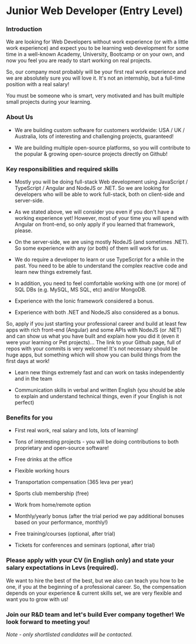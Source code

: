 # Junior Web Developer (Entry Level)

### Introduction

We are looking for Web Developers without work experience (or with a little work experience) and expect you to be learning web development for some time in a well-known Academy, University, Bootcamp or on your own, and now you feel you are ready to start working on real projects.

So, our company most probably will be your first real work experience and we are absolutely sure you will love it. It's not an internship, but a full-time position with a real salary!

You must be someone who is smart, very motivated and has built multiple small projects during your learning.

### About Us
* We are building custom software for customers worldwide: USA / UK / Australia, lots of interesting and challenging projects, guaranteed!

* We are building multiple open-source platforms, so you will contribute to the popular & growing open-source projects directly on Github!

### Key responsibilities and required skills
* Mostly you will be doing full-stack Web development using JavaScript / TypeScript / Angular and NodeJS or .NET. So we are looking for developers who will be able to work full-stack, both on client-side and server-side.

* As we stated above, we will consider you even if you don't have a working experience yet!
However, most of your time you will spend with Angular on front-end, so only apply if you learned that framework, please.

* On the server-side, we are using mostly NodeJS (and sometimes .NET). So some experience with any (or both) of them will work for us.

* We do require a developer to learn or use TypeScript for a while in the past. You need to be able to understand the complex reactive code and learn new things extremely fast.

* In addition, you need to feel comfortable working with one (or more) of SQL DBs (e.g. MySQL, MS SQL, etc) and/or MongoDB.

* Experience with the Ionic framework considered a bonus.

* Experience with both .NET and NodeJS also considered as a bonus.

So, apply if you just starting your professional career and build at least few apps with rich front-end (Angular) and some APIs with NodeJS (or .NET) and can show us what you have built and explain how you did it (even it were your learning or Pet projects)... The link to your Github page, full of repos with your commits is very welcome! It's not necessary should be huge apps, but something which will show you can build things from the first days at work!

* Learn new things extremely fast and can work on tasks independently and in the team

* Communication skills in verbal and written English (you should be able to explain and understand technical things, even if your English is not perfect)

### Benefits for you
* First real work, real salary and lots, lots of learning!

* Tons of interesting projects - you will be doing contributions to both proprietary and open-source software!

* Free drinks at the office

* Flexible working hours

* Transportation compensation (365 leva per year)

* Sports club membership (free)

* Work from home/remote option

* Monthly/yearly bonus (after the trial period we pay additional bonuses based on your performance, monthly!)

* Free training/courses (optional, after trial)

* Tickets for conferences and seminars (optional, after trial)

### Please apply with your CV (in English only) and state your salary expectations in Levs (required).

We want to hire the best of the best, but we also can teach you how to be one, if you at the beginning of a professional career. So, the compensation depends on your experience & current skills set, we are very flexible and want you to grow with us!

### Join our R&D team and let's build Ever company together! We look forward to meeting you!
*Note - only shortlisted candidates will be contacted.*
